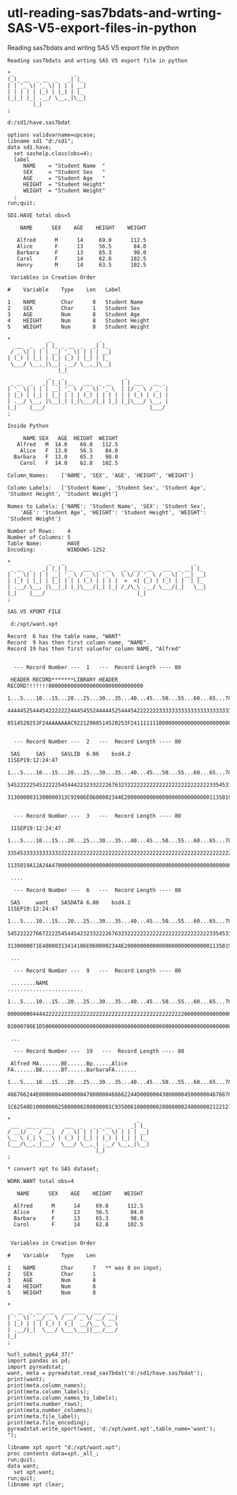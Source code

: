 # utl-reading-sas7bdats-and-wrting-SAS-V5-export-files-in-python
Reading sas7bdats and wrting SAS V5 export file in python 

    Reading sas7bdats and wrting SAS V5 export file in python                                                               
                                                                                                                            
    *_                   _                                                                                                  
    (_)_ __  _ __  _   _| |_                                                                                                
    | | '_ \| '_ \| | | | __|                                                                                               
    | | | | | |_) | |_| | |_                                                                                                
    |_|_| |_| .__/ \__,_|\__|                                                                                               
            |_|                                                                                                             
    ;                                                                                                                       
                                                                                                                            
    d:/sd1/have.sas7bdat                                                                                                    
                                                                                                                            
    options validvarname=upcase;                                                                                            
    libname sd1 "d:/sd1";                                                                                                   
    data sd1.have;                                                                                                          
      set sashelp.class(obs=4);                                                                                             
      label                                                                                                                 
         NAME    = "Student Name  "                                                                                         
         SEX     = "Student Sex   "                                                                                         
         AGE     = "Student Age   "                                                                                         
         HEIGHT  = "Student Height"                                                                                         
         WEIGHT  = "Student Weight"                                                                                         
      ;                                                                                                                     
    run;quit;                                                                                                               
                                                                                                                            
    SD1.HAVE total obs=5                                                                                                    
                                                                                                                            
        NAME      SEX    AGE    HEIGHT    WEIGHT                                                                            
                                                                                                                            
       Alfred      M      14     69.0      112.5                                                                            
       Alice       F      13     56.5       84.0                                                                            
       Barbara     F      13     65.3       98.0                                                                            
       Carol       F      14     62.8      102.5                                                                            
       Henry       M      14     63.5      102.5                                                                            
                                                                                                                            
     Variables in Creation Order                                                                                            
                                                                                                                            
    #    Variable    Type    Len   Label                                                                                    
                                                                                                                            
    1    NAME        Char      8   Student Name                                                                             
    2    SEX         Char      1   Student Sex                                                                              
    3    AGE         Num       8   Student Age                                                                              
    4    HEIGHT      Num       8   Student Height                                                                           
    5    WEIGHT      Num       8   Student Weight                                                                           
                                                                                                                            
    *            _               _                                                                                          
      ___  _   _| |_ _ __  _   _| |_                                                                                        
     / _ \| | | | __| '_ \| | | | __|                                                                                       
    | (_) | |_| | |_| |_) | |_| | |_                                                                                        
     \___/ \__,_|\__| .__/ \__,_|\__|                                                                                       
                    |_|                                                                                                     
                 _   _                   _                                                                                  
     _ __  _   _| |_| |__   ___  _ __   | | ___   __ _                                                                      
    | '_ \| | | | __| '_ \ / _ \| '_ \  | |/ _ \ / _` |                                                                     
    | |_) | |_| | |_| | | | (_) | | | | | | (_) | (_| |                                                                     
    | .__/ \__, |\__|_| |_|\___/|_| |_| |_|\___/ \__, |                                                                     
    |_|    |___/                                 |___/                                                                      
    ;                                                                                                                       
                                                                                                                            
    Inside Python                                                                                                           
                                                                                                                            
         NAME SEX   AGE  HEIGHT  WEIGHT                                                                                     
       Alfred   M  14.0    69.0   112.5                                                                                     
        Alice   F  13.0    56.5    84.0                                                                                     
      Barbara   F  13.0    65.3    98.0                                                                                     
        Carol   F  14.0    62.8   102.5                                                                                     
                                                                                                                            
    Column_Names:    ['NAME', 'SEX', 'AGE', 'HEIGHT', 'WEIGHT']                                                             
                                                                                                                            
    Column Labels:   ['Student Name', 'Student Sex', 'Student Age', 'Student Height', 'Student Weight']                     
                                                                                                                            
    Names to Labels: {'NAME': 'Student Name', 'SEX': 'Student Sex',                                                         
        'AGE': 'Student Age', 'HEIGHT': 'Student Height', 'WEIGHT': 'Student Weight'}                                       
                                                                                                                            
    Number of Rows:    4                                                                                                    
    Number of Columns: 5                                                                                                    
    Table Name:        HAVE                                                                                                 
    Encoding:          WINDOWS-1252                                                                                         
                                                                                                                            
    *            _   _                                         _                                                            
     _ __  _   _| |_| |__   ___  _ __   __  ___ __   ___  _ __| |_                                                          
    | '_ \| | | | __| '_ \ / _ \| '_ \  \ \/ / '_ \ / _ \| '__| __|                                                         
    | |_) | |_| | |_| | | | (_) | | | |  >  <| |_) | (_) | |  | |_                                                          
    | .__/ \__, |\__|_| |_|\___/|_| |_| /_/\_\ .__/ \___/|_|   \__|                                                         
    |_|    |___/                             |_|                                                                            
    ;                                                                                                                       
                                                                                                                            
    SAS V5 XPORT FILE                                                                                                       
                                                                                                                            
     d:/xpt/want.xpt                                                                                                        
                                                                                                                            
    Record  6 has the table name, "WANT"                                                                                    
    Record  9 has then first column name, "NAME".                                                                           
    Record 19 has then first valuefor column NAME, "Alfred"                                                                 
                                                                                                                            
                                                                                                                            
      --- Record Number ---  1   ---  Record Length ---- 80                                                                 
                                                                                                                            
     HEADER RECORD*******LIBRARY HEADER RECORD!!!!!!!000000000000000000000000000000                                         
     1...5....10...15...20...25...30...35...40...45...50...55...60...65...70...75...8                                       
     44444525444542222222444545524444452544454222222233333333333333333333333333333322                                       
     8514520253F24AAAAAAAC92212908514520253F24111111100000000000000000000000000000000                                       
                                                                                                                            
                                                                                                                            
      --- Record Number ---  2   ---  Record Length ---- 80                                                                 
                                                                                                                            
     SAS     SAS     SASLIB  6.06    bsd4.2                          11SEP19:12:24:47                                       
     1...5....10...15...20...25...30...35...40...45...50...55...60...65...70...75...8                                       
     54522222545222225454442232332222676323222222222222222222222222223354533333333333                                       
     3130000031300000313C92006E0600002344E2000000000000000000000000001135019A12A24A47                                       
                                                                                                                            
                                                                                                                            
      --- Record Number ---  3   ---  Record Length ---- 80                                                                 
                                                                                                                            
     11SEP19:12:24:47                                                                                                       
     1...5....10...15...20...25...30...35...40...45...50...55...60...65...70...75...8                                       
     33545333333333332222222222222222222222222222222222222222222222222222222222222222                                       
     1135019A12A24A470000000000000000000000000000000000000000000000000000000000000000                                       
                                                                                                                            
     ....                                                                                                                   
                                                                                                                            
      --- Record Number ---  6   ---  Record Length ---- 80                                                                 
                                                                                                                            
     SAS     want    SASDATA 6.06    bsd4.2                          11SEP19:12:24:47                                       
     1...5....10...15...20...25...30...35...40...45...50...55...60...65...70...75...8                                       
     54522222766722225454454232332222676323222222222222222222222222223354533333333333                                       
     3130000071E40000313414106E0600002344E2000000000000000000000000001135019A12A24A47                                       
                                                                                                                            
     ...                                                                                                                    
                                                                                                                            
      --- Record Number ---  9   ---  Record Length ---- 80                                                                 
                                                                                                                            
     ........NAME                                            ........................                                       
     1...5....10...15...20...25...30...35...40...45...50...55...60...65...70...75...8                                       
     00000000444422222222222222222222222222222222222222222222000000000000000000000000                                       
     02000700E1D500000000000000000000000000000000000000000000000000000000000000000000                                       
                                                                                                                            
     ...                                                                                                                    
                                                                                                                            
      --- Record Number ---  19   ---  Record Length ---- 80                                                                
                                                                                                                            
     Alfred MA.......BE......Bp......Alice  FA.......B8......BT......BarbaraFA.......                                       
     1...5....10...15...20...25...30...35...40...45...50...55...60...65...70...75...8                                       
     466766244E0000004400000047800000466662244D0000004380000045000000467667644D000000                                       
     1C62540D1000000025000000200000001C9350061000000028000000240000002122121610000000                                       
                                                                                                                            
    *                                        _                                                                              
     ___  __ _ ___    ___  _   _ _ __  _   _| |_                                                                            
    / __|/ _` / __|  / _ \| | | | '_ \| | | | __|                                                                           
    \__ \ (_| \__ \ | (_) | |_| | |_) | |_| | |_                                                                            
    |___/\__,_|___/  \___/ \__,_| .__/ \__,_|\__|                                                                           
                                |_|                                                                                         
    ;                                                                                                                       
                                                                                                                            
    * convert xpt to SAS dataset;                                                                                           
                                                                                                                            
    WORK.WANT total obs=4                                                                                                   
                                                                                                                            
       NAME      SEX    AGE    HEIGHT    WEIGHT                                                                             
                                                                                                                            
      Alfred      M      14     69.0      112.5                                                                             
      Alice       F      13     56.5       84.0                                                                             
      Barbara     F      13     65.3       98.0                                                                             
      Carol       F      14     62.8      102.5                                                                             
                                                                                                                            
                                                                                                                            
     Variables in Creation Order                                                                                            
                                                                                                                            
    #    Variable    Type    Len                                                                                            
                                                                                                                            
    1    NAME        Char      7   ** was 8 on input;                                                                       
    2    SEX         Char      1                                                                                            
    3    AGE         Num       8                                                                                            
    4    HEIGHT      Num       8                                                                                            
    5    WEIGHT      Num       8                                                                                            
                                                                                                                            
    *                                                                                                                       
     _ __  _ __ ___   ___ ___  ___ ___                                                                                      
    | '_ \| '__/ _ \ / __/ _ \/ __/ __|                                                                                     
    | |_) | | | (_) | (_|  __/\__ \__ \                                                                                     
    | .__/|_|  \___/ \___\___||___/___/                                                                                     
    |_|                                                                                                                     
    ;                                                                                                                       
                                                                                                                            
    %utl_submit_py64_37("                                                                                                   
    import pandas as pd;                                                                                                    
    import pyreadstat;                                                                                                      
    want, meta = pyreadstat.read_sas7bdat('d:/sd1/have.sas7bdat');                                                          
    print(want);                                                                                                            
    print(meta.column_names);                                                                                               
    print(meta.column_labels);                                                                                              
    print(meta.column_names_to_labels);                                                                                     
    print(meta.number_rows);                                                                                                
    print(meta.number_columns);                                                                                             
    print(meta.file_label);                                                                                                 
    print(meta.file_encoding);                                                                                              
    pyreadstat.write_xport(want, 'd:/xpt/want.xpt',table_name='want');                                                      
    ");                                                                                                                     
                                                                                                                            
    libname xpt xport "d:/xpt/want.xpt";                                                                                    
    proc contents data=xpt._all_;                                                                                           
    run;quit;                                                                                                               
    data want;                                                                                                              
      set xpt.want;                                                                                                         
    run;quit;                                                                                                               
    libname xpt clear;                                                                                                      
                                                                                                                            
                                                                                                                            
